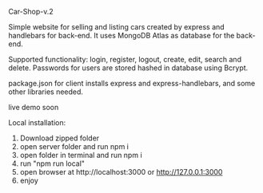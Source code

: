 Car-Shop-v.2

Simple website for selling and listing cars created by express and handlebars for back-end.
It uses MongoDB Atlas as database for the back-end.

Supported functionality: login, register, logout, create, edit, search and delete.
Passwords for users are stored hashed in database using Bcrypt.

package.json for client installs express and express-handlebars, and some other libraries needed.

live demo soon

 Local installation:

1. Download zipped folder
2. open server folder and run npm i
3. open folder in terminal and run npm i
4. run "npm run local" 
6. open browser at http://localhost:3000 or http://127.0.0.1:3000
7. enjoy